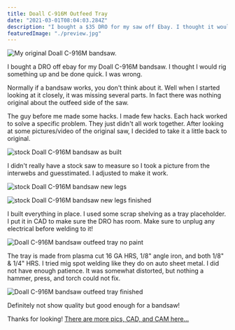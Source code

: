 ```yaml
---
title: Doall C-916M Outfeed Tray
date: "2021-03-01T08:04:03.284Z"
description: "I bought a $35 DRO for my saw off Ebay. I thought it would be an easy install..."
featuredImage: "./preview.jpg"
---
```


<img class="blog-img" src="https://circuit-case-blog.s3-us-west-1.amazonaws.com/2021-03-01-outfeed-tray/original.jpg" alt="My original Doall C-916M bandsaw."><br/>

I bought a DRO off ebay for my Doall C-916M bandsaw. I thought I would rig something up and be done quick. I was wrong.

Normally if a bandsaw works, you don't think about it. Well when I started looking at it closely, it was missing several parts. In fact there was nothing original about the outfeed side of the saw.

The guy before me made some hacks. I made few hacks. Each hack worked to solve a specific problem. They just didn't all work together. After looking at some pictures/video of the original saw, I decided to take it a little back to original.

<img class="blog-img" src="https://circuit-case-blog.s3-us-west-1.amazonaws.com/2021-03-01-outfeed-tray/stock-saw.jpg" alt="stock Doall C-916M bandsaw as built"><br/>

I didn't really have a stock saw to measure so I took a picture from the interwebs and guesstimated. I adjusted to make it work.

<img class="blog-img" src="https://circuit-case-blog.s3-us-west-1.amazonaws.com/2021-03-01-outfeed-tray/legs.jpg" alt="stock Doall C-916M bandsaw new legs"><br/>

<img class="blog-img" src="https://circuit-case-blog.s3-us-west-1.amazonaws.com/2021-03-01-outfeed-tray/legs-finished.jpg" alt="stock Doall C-916M bandsaw new legs finished"><br/>

I built everything in place. I used some scrap shelving as a tray placeholder. I put it in CAD to make sure the DRO has room. Make sure to unplug any electrical before welding to it!

<img class="blog-img" src="https://circuit-case-blog.s3-us-west-1.amazonaws.com/2021-03-01-outfeed-tray/tray-no-paint.jpg" alt="Doall C-916M bandsaw outfeed tray no paint"><br/>

The tray is made from plasma cut 16 GA HRS, 1/8" angle iron, and both 1/8" & 1/4" HRS. I tried mig spot welding like they do on auto sheet metal. I did not have enough patience. It was somewhat distorted, but nothing a hammer, press, and torch could not fix.

<img class="blog-img" src="https://circuit-case-blog.s3-us-west-1.amazonaws.com/2021-03-01-outfeed-tray/tray-finished.jpg" alt="Doall C-916M bandsaw outfeed tray finished"><br/>

Definitely not show quality but good enough for a bandsaw!

Thanks for looking! <a href="https://cad.onshape.com/documents/0a3c7bbc668118fd755ab87e/w/4a038c6919d2e92fcc1d24bc/e/603e9c5db290b9b7e7c22192" target="_blank" rel="noopener noreferrer">There are more pics, CAD, and CAM here...</a>
